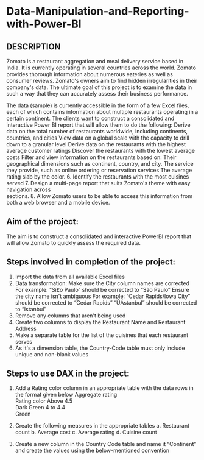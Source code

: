 # Data-Manipulation-and-Reporting-with-Power-BI
## DESCRIPTION

Zomato is a restaurant aggregation and meal delivery service based in India. It is currently operating in several countries across the world. Zomato provides thorough information about numerous eateries as well as consumer reviews. Zomato's owners aim to find hidden irregularities in their company's data. The ultimate goal of this project is to examine the data in such a way that they can accurately assess their business performance.

The data (sample) is currently accessible in the form of a few Excel files, each of which contains information about multiple restaurants operating in a certain continent. The clients want to construct a consolidated and interactive Power BI report that will allow them to do the following:
Derive data on the total number of restaurants worldwide, including continents, countries, and cities
View data on a global scale with the capacity to drill down to a granular level 
Derive data on the restaurants with the highest average customer ratings
Discover the restaurants with the lowest average costs
Filter and view information on the restaurants based on:
Their geographical dimensions such as continent, country, and city.
The service they provide, such as online ordering or reservation services
The average rating slab by the color.
       6. Identify the restaurants with the most cuisines served
       7. Design a multi-page report that suits Zomato's theme with easy navigation across  
           sections.
       8. Allow Zomato users to be able to access this information from both a web browser
           and a mobile device.

 

## Aim of the project:

The aim is to construct a consolidated and interactive PowerBI report that will allow Zomato to quickly assess the required data.

## Steps involved in completion of the project:

1. Import the data from all available Excel files
2. Data transformation: 
Make sure the City column names are corrected 
 For example: 
“Sí£o Paulo” should be corrected to “São Paulo”
Ensure the city name isn't ambiguous
For example: 
“Cedar Rapids/Iowa City” should be corrected to “Cedar Rapids”
“ÛÁstanbul” should be corrected to “Istanbul”
3. Remove any columns that aren't being used 
4. Create two columns to display the Restaurant Name and Restaurant Address
5. Make a separate table for the list of the cuisines that each restaurant serves
6. As it's a dimension table, the Country-Code table must only include unique and non-blank values

## Steps to use DAX in the project:
1) Add a Rating color column in an appropriate table with the data rows in the format given below
Aggregate rating                         
Rating color
Above 4.5  
Dark Green
4 to 4.4  
Green

2) Create the following measures in the appropriate tables 
a. Restaurant count
b. Average cost
c. Average rating 
d. Cuisine count

3) Create a new column in the Country Code table and name it “Continent” and create the values using the below-mentioned convention


